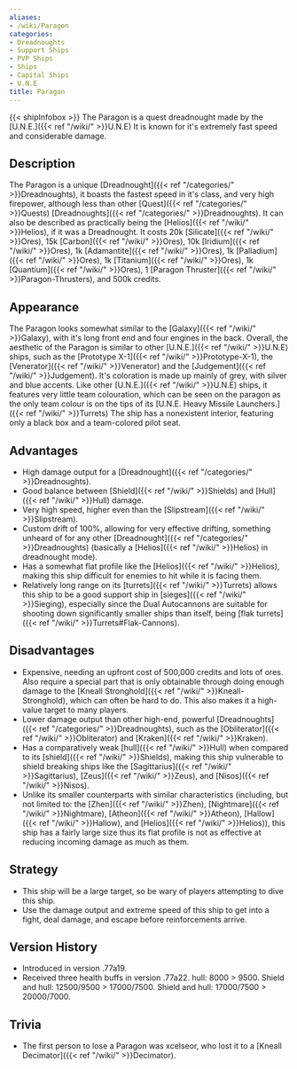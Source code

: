 ```yaml
---
aliases:
- /wiki/Paragon
categories:
- Dreadnoughts
- Support Ships
- PVP Ships
- Ships
- Capital Ships
- U.N.E
title: Paragon
---
```


{{< shipInfobox >}} The Paragon is a quest dreadnought made by the [U.N.E.]({{< ref "/wiki/" >}}U.N.E) It is known for it's extremely fast speed and considerable damage.

## Description

The Paragon is a unique [Dreadnought]({{< ref "/categories/" >}}Dreadnoughts), it boasts the fastest speed in it's class, and very high firepower, although less than other [Quest]({{< ref "/categories/" >}}Quests) [Dreadnoughts]({{< ref "/categories/" >}}Dreadnoughts). It can also be described as practically being the [Helios]({{< ref "/wiki/" >}}Helios), if it was a Dreadnought. It costs 20k [Silicate]({{< ref "/wiki/" >}}Ores), 15k [Carbon]({{< ref "/wiki/" >}}Ores), 10k [Iridium]({{< ref "/wiki/" >}}Ores), 1k [Adamantite]({{< ref "/wiki/" >}}Ores), 1k [Palladium]({{< ref "/wiki/" >}}Ores), 1k [Titanium]({{< ref "/wiki/" >}}Ores), 1k [Quantium]({{< ref "/wiki/" >}}Ores), 1 [Paragon Thruster]({{< ref "/wiki/" >}}Paragon-Thrusters), and 500k credits.

## Appearance

The Paragon looks somewhat similar to the [Galaxy]({{< ref "/wiki/" >}}Galaxy), with it's long front end and four engines in the back. Overall, the aesthetic of the Paragon is similar to other [U.N.E.]({{< ref "/wiki/" >}}U.N.E) ships, such as the [Prototype X-1]({{< ref "/wiki/" >}}Prototype-X-1), the [Venerator]({{< ref "/wiki/" >}}Venerator) and the [Judgement]({{< ref "/wiki/" >}}Judgement). It's coloration is made up mainly of grey, with silver and blue accents. Like other [U.N.E.]({{< ref "/wiki/" >}}U.N.E) ships, it features very little team colouration, which can be seen on the paragon as the only team colour is on the tips of its [U.N.E. Heavy Missile Launchers.]({{< ref "/wiki/" >}}Turrets) The ship has a nonexistent interior, featuring only a black box and a team-colored pilot seat.

## Advantages

- High damage output for a [Dreadnought]({{< ref "/categories/" >}}Dreadnoughts).
- Good balance between [Shield]({{< ref "/wiki/" >}}Shields) and [Hull]({{< ref "/wiki/" >}}Hull) damage.
- Very high speed, higher even than the [Slipstream]({{< ref "/wiki/" >}}Slipstream).
- Custom drift of 100%, allowing for very effective drifting, something unheard of for any other [Dreadnought]({{< ref "/categories/" >}}Dreadnoughts) (basically a [Helios]({{< ref "/wiki/" >}}Helios) in dreadnought mode).
- Has a somewhat flat profile like the [Helios]({{< ref "/wiki/" >}}Helios), making this ship difficult for enemies to hit while it is facing them.
- Relatively long range on its [turrets]({{< ref "/wiki/" >}}Turrets) allows this ship to be a good support ship in [sieges]({{< ref "/wiki/" >}}Sieging), especially since the Dual Autocannons are suitable for shooting down significantly smaller ships than itself, being [flak turrets]({{< ref "/wiki/" >}}Turrets#Flak-Cannons).

## Disadvantages

- Expensive, needing an upfront cost of 500,000 credits and lots of ores. Also require a special part that is only obtainable through doing enough damage to the [Kneall Stronghold]({{< ref "/wiki/" >}}Kneall-Stronghold), which can often be hard to do. This also makes it a high-value target to many players.
- Lower damage output than other high-end, powerful [Dreadnoughts]({{< ref "/categories/" >}}Dreadnoughts), such as the [Obliterator]({{< ref "/wiki/" >}}Obliterator) and [Kraken]({{< ref "/wiki/" >}}Kraken).
- Has a comparatively weak [hull]({{< ref "/wiki/" >}}Hull) when compared to its [shield]({{< ref "/wiki/" >}}Shields), making this ship vulnerable to shield breaking ships like the [Sagittarius]({{< ref "/wiki/" >}}Sagittarius), [Zeus]({{< ref "/wiki/" >}}Zeus), and [Nisos]({{< ref "/wiki/" >}}Nisos).
- Unlike its smaller counterparts with similar characteristics (including, but not limited to: the [Zhen]({{< ref "/wiki/" >}}Zhen), [Nightmare]({{< ref "/wiki/" >}}Nightmare), [Atheon]({{< ref "/wiki/" >}}Atheon), [Hallow]({{< ref "/wiki/" >}}Hallow), and [Helios]({{< ref "/wiki/" >}}Helios)), this ship has a fairly large size thus its flat profile is not as effective at reducing incoming damage as much as them.

## Strategy

- This ship will be a large target, so be wary of players attempting to dive this ship.
- Use the damage output and extreme speed of this ship to get into a fight, deal damage, and escape before reinforcements arrive.

## Version History 

- Introduced in version .77a19.
- Received three health buffs in version .77a22. hull: 8000 > 9500. Shield and hull: 12500/9500 > 17000/7500. Shield and hull: 17000/7500 > 20000/7000.

## Trivia

- The first person to lose a Paragon was xcelseor, who lost it to a [Kneall Decimator]({{< ref "/wiki/" >}}Decimator).